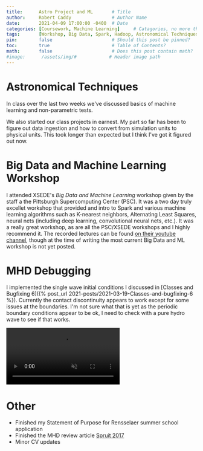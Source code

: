 ```yaml
---
title:      Astro Project and ML       # Title
author:     Robert Caddy               # Author Name
date:       2021-04-09 17:00:00 -0400  # Date
categories: [Coursework, Machine Learning]     # Catagories, no more than 2
tags:       [Workshop, Big Data, Spark, Hadoop, Astronomical Techniques] # Tags, any number
pin:        false                      # Should this post be pinned?
toc:        true                       # Table of Contents?
math:       false                      # Does this post contain math?
#image:      /assets/img/#            # Header image path
---
```


# Astronomical Techniques
In class over the last two weeks we've discussed basics of machine learning and
non-parametric tests.

We also started our class projects in earnest. My part so far has been to figure
out data ingestion and how to convert from simulation units to physical units.
This took longer than expected but I think I've got it figured out now.


# Big Data and Machine Learning Workshop
I attended XSEDE's *Big Data and Machine Learning* workshop given by the staff a
the Pittsburgh Supercomputing Center (PSC). It was a two day truly excellet
workshop that provided and intro to Spark and various machine learning
algorithms such as K-nearest neighbors, Alternating Least Squares, neural nets
(including deep learning, convolutional neural nets, etc.). It was a really
great workshop, as are all the PSC/XSEDE workshops and I highly recommend it.
The recorded lectures can be found [on their youtube
channel](https://www.youtube.com/c/XSEDETraining/featured), though at the time
of writing the most current Big Data and ML workshop is not yet posted.

# MHD Debugging
I implemented the single wave initial conditions I discussed in [Classes and
Bugfixing 6]({% post_url 2021-posts/2021-03-19-Classes-and-bugfixing-6 %}). Currently the
contact discontinuity appears to work except for some issues at the boundaries.
I'm not sure what that is yet as the periodic boundary conditions appear to be
ok, I need to check with a pure hydro wave to see if that works.

<video muted autoplay controls style="max-width:100%; height:auto">
    <source type="video/mp4" src="/assets/img/2021-post-assets/04-April/2021-04-09-mhd-contact.mp4">
</video>


# Other
- Finished my Statement of Purpose for Rensselaer  summer school application
- Finished the MHD review article [Spruit 2017](https://www.mpa-garching.mpg.de/~henk/mhd12.zip)
- Minor CV updates